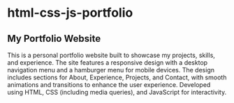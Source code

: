 # html-css-js-portfolio
## My Portfolio Website

This is a personal portfolio website built to showcase my projects, skills, and experience. The site features a responsive design with a desktop navigation menu and a hamburger menu for mobile devices. The design includes sections for About, Experience, Projects, and Contact, with smooth animations and transitions to enhance the user experience. Developed using HTML, CSS (including media queries), and JavaScript for interactivity.
